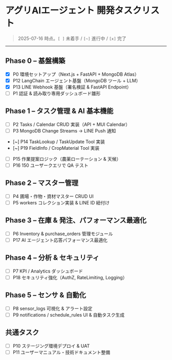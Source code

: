 # アグリAIエージェント 開発タスクリスト

> 2025-07-16 時点。`[ ]` 未着手 / `[~]` 進行中 / `[x]` 完了

---
## Phase 0 – 基盤構築
- [x] P0 環境セットアップ（Next.js + FastAPI + MongoDB Atlas）
- [x] P12 LangChain エージェント基盤（MongoDB ツール + LLM）
- [x] P13 LINE Webhook 基盤（署名検証 & FastAPI Endpoint）
- [ ] P1 認証 & 読み取り専用ダッシュボード雛形

## Phase 1 – タスク管理 & AI 基本機能
- [ ] P2 Tasks / Calendar CRUD 実装（API + MUI Calendar）
- [ ] P3 MongoDB Change Streams → LINE Push 通知
- [~] P14 TaskLookup / TaskUpdate Tool 実装
- [~] P19 FieldInfo / CropMaterial Tool 実装
- [ ] P15 作業提案ロジック（農薬ローテーション & 天候）
- [ ] P16 150 ユーザークエリで QA テスト

## Phase 2 – マスター管理
- [ ] P4 圃場・作物・資材マスター CRUD UI
- [ ] P5 workers コレクション実装 & LINE ID 紐付け

## Phase 3 – 在庫 & 発注、パフォーマンス最適化
- [ ] P6 Inventory & purchase_orders 管理モジュール
- [ ] P17 AI エージェント応答パフォーマンス最適化

## Phase 4 – 分析 & セキュリティ
- [ ] P7 KPI / Analytics ダッシュボード
- [ ] P18 セキュリティ強化（AuthZ, RateLimiting, Logging）

## Phase 5 – センサ & 自動化
- [ ] P8 sensor_logs 可視化 & アラート設定
- [ ] P9 notifications / schedule_rules UI & 自動タスク生成

## 共通タスク
- [ ] P10 ステージング環境デプロイ & UAT
- [ ] P11 ユーザーマニュアル・技術ドキュメント整備 